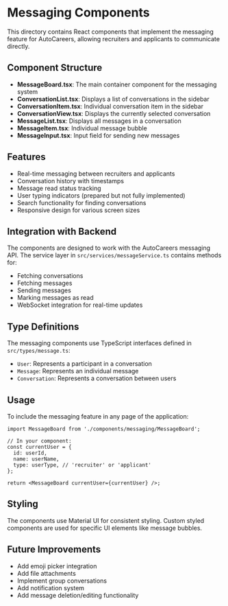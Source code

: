 # Messaging Components

This directory contains React components that implement the messaging feature for AutoCareers, allowing recruiters and applicants to communicate directly.

## Component Structure

- **MessageBoard.tsx**: The main container component for the messaging system
- **ConversationList.tsx**: Displays a list of conversations in the sidebar
- **ConversationItem.tsx**: Individual conversation item in the sidebar
- **ConversationView.tsx**: Displays the currently selected conversation
- **MessageList.tsx**: Displays all messages in a conversation
- **MessageItem.tsx**: Individual message bubble
- **MessageInput.tsx**: Input field for sending new messages

## Features

- Real-time messaging between recruiters and applicants
- Conversation history with timestamps
- Message read status tracking
- User typing indicators (prepared but not fully implemented)
- Search functionality for finding conversations
- Responsive design for various screen sizes

## Integration with Backend

The components are designed to work with the AutoCareers messaging API. The service layer in `src/services/messageService.ts` contains methods for:

- Fetching conversations
- Fetching messages
- Sending messages
- Marking messages as read
- WebSocket integration for real-time updates

## Type Definitions

The messaging components use TypeScript interfaces defined in `src/types/message.ts`:

- `User`: Represents a participant in a conversation
- `Message`: Represents an individual message
- `Conversation`: Represents a conversation between users

## Usage

To include the messaging feature in any page of the application:

```tsx
import MessageBoard from './components/messaging/MessageBoard';

// In your component:
const currentUser = {
  id: userId,
  name: userName,
  type: userType, // 'recruiter' or 'applicant'
};

return <MessageBoard currentUser={currentUser} />;
```

## Styling

The components use Material UI for consistent styling. Custom styled components are used for specific UI elements like message bubbles.

## Future Improvements

- Add emoji picker integration
- Add file attachments
- Implement group conversations
- Add notification system
- Add message deletion/editing functionality 